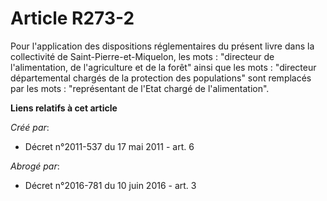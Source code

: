 # Article R273-2

Pour l'application des dispositions réglementaires du présent livre dans la collectivité de Saint-Pierre-et-Miquelon, les
mots : "directeur de l'alimentation, de l'agriculture et de la forêt" ainsi que les mots : "directeur départemental chargés
de la protection des populations" sont remplacés par les mots : "représentant de l'Etat chargé de l'alimentation".

**Liens relatifs à cet article**

_Créé par_:

  - Décret n°2011-537 du 17 mai 2011 - art. 6

_Abrogé par_:

  - Décret n°2016-781 du 10 juin 2016 - art. 3
